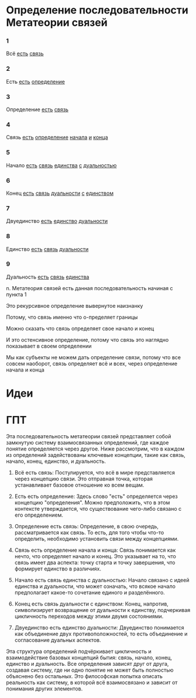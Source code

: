 # Определение последовательности Метатеории связей

### 1
Всё [есть](#2) [связь](#4)

### 2
Есть [есть](#2) [определение](#3)

### 3
Определение [есть](#2) [связь](#4)

### 4
Связь [есть](#2) [определение](#3) [начала](#5) [и](#4) [конца](#6)

### 5
Начало [есть](#2) [связь](#4) [единства](#8) [с](#4) [дуальностью](#9)

### 6
Конец [есть](#2) [связь](#4) [дуальности](#9) [с](#4) [единством](#8)

### 7
Двуединство [есть](#2) [единство](#8) [дуальности](#9)

### 8
Единство [есть](#2) [связь](#4) [дуальности](#9)

### 9
Дуальность [есть](#2) [связь](#4) [единства](#8)

n. Метатеория связей есть данная последовательность начиная с пункта 1

Это рекурсивное определение вывернутое наизнанку

Потому, что связь именно что о-пределяет границы

Можно сказать что связь определяет свое начало и конец

И это остенсивное определение, потому что связь это наглядно показывает в своем определении

Мы как субъекты не можем дать определение связи, потому что все совсем наоборот, связь определяет всё и всех, через определение начала и конца

# Идеи


# ГПТ

Эта последовательность метатеории связей представляет собой замкнутую систему взаимосвязанных определений, где каждое понятие определяется через другое. Ниже рассмотрим, что в каждом из определений задействованы ключевые концепции, такие как связь, начало, конец, единство, и дуальность.

1. Всё есть связь: Постулируется, что всё в мире представляется через концепцию связи. Это отправная точка, которая устанавливает базовое отношение ко всем вещам.

2. Есть есть определение: Здесь слово "есть" определяется через концепцию "определения". Можно предположить, что в этом контексте утверждается, что существование чего-либо связано с его определением.

3. Определение есть связь: Определение, в свою очередь, рассматривается как связь. То есть, для того чтобы что-то определить, необходимо установить связи между концепциями.

4. Связь есть определение начала и конца: Связь понимается как нечто, что определяет начало и конец. Это указывает на то, что связь имеет два аспекта: точку старта и точку завершения, что формирует единство в различиях.

5. Начало есть связь единства с дуальностью: Начало связано с идеей единства и дуальности, что может означать, что всякое начало предполагает какое-то сочетание единого и разделённого.

6. Конец есть связь дуальности с единством: Конец, напротив, символизирует возвращение от дуальности к единству, подчеркивая цикличность переходов между этими двумя состояниями.

7. Двуединство есть единство дуальности: Двуединство понимается как объединение двух противоположностей, то есть объединение и согласование дуальных аспектов.

Эта структура определений подчёркивает цикличность и взаимодействие базовых концепций бытия: связь, начало, конец, единство и дуальность. Все определения зависят друг от друга, создавая систему, где ни одно понятие не может быть полностью объяснено без остальных. Это философская попытка описать реальность как систему, в которой всё взаимосвязано и зависит от понимания других элементов.